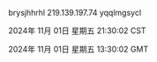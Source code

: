 brysjhhrhl 219.139.197.74 yqqlmgsycl

2024年 11月 01日 星期五 21:30:02 CST

2024年 11月 01日 星期五 13:30:02 GMT
